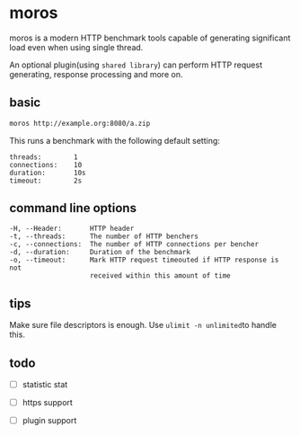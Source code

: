 # moros

moros is a modern HTTP benchmark tools capable of generating significant load even when using single thread.

An optional plugin(using `shared library`) can perform HTTP request generating, response processing and more on.

## basic

```bash
moros http://example.org:8080/a.zip
```

This runs  a benchmark with the following default setting:

```
threads:        1
connections:    10
duration:       10s
timeout:        2s
```

## command line options

```
-H, --Header:       HTTP header
-t, --threads:      The number of HTTP benchers
-c, --connections:  The number of HTTP connections per bencher
-d, --duration:     Duration of the benchmark
-o, --timeout:      Mark HTTP request timeouted if HTTP response is not
                    received within this amount of time
```

## tips

Make sure file descriptors is enough. Use `ulimit -n unlimited`to handle this.

## todo

- [ ] statistic stat
- [ ] https support
- [ ] plugin support



